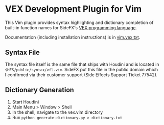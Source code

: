# VEX Development Plugin for Vim

This Vim plugin provides syntax highlighting and
dictionary completion of built-in function names for SideFX's
[VEX programming language](https://www.sidefx.com/docs/houdini/vex/index.html).

Documentation (including installation instructions) is in [vim.vex.txt](doc/vex.vim.txt).

## Syntax File 

The syntax file itself is the same file that ships with Houdini and is located in
`$HFS/public/syntax/vfl.vim`. SideFX put this file in the public domain which I confirmed
via their customer support (Side Effects Support Ticket 77542).

## Dictionary Generation

1. Start Houdini
2. Main Menu > Window > Shell
3. In the shell, navigate to the vex.vim directory
4. Run `python generate-dictionary.py > dictionary.txt`


